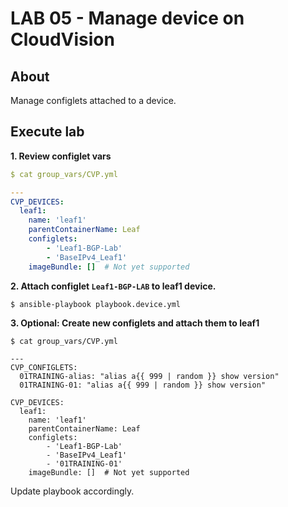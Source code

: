 # LAB 05 - Manage device on CloudVision

## About

Manage configlets attached to a device.

## Execute lab

__1. Review configlet vars__

```yaml
$ cat group_vars/CVP.yml

---
CVP_DEVICES:
  leaf1:
    name: 'leaf1'
    parentContainerName: Leaf
    configlets:
        - 'Leaf1-BGP-Lab'
        - 'BaseIPv4_Leaf1'
    imageBundle: []  # Not yet supported
```

__2. Attach configlet `Leaf1-BGP-LAB` to leaf1 device.__

```shell
$ ansible-playbook playbook.device.yml
```

__3. Optional: Create new configlets and attach them to leaf1__

```shell
$ cat group_vars/CVP.yml

---
CVP_CONFIGLETS:
  01TRAINING-alias: "alias a{{ 999 | random }} show version"
  01TRAINING-01: "alias a{{ 999 | random }} show version"

CVP_DEVICES:
  leaf1:
    name: 'leaf1'
    parentContainerName: Leaf
    configlets:
        - 'Leaf1-BGP-Lab'
        - 'BaseIPv4_Leaf1'
        - '01TRAINING-01'
    imageBundle: []  # Not yet supported
```

Update playbook accordingly.
